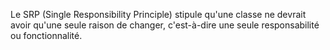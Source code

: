 Le SRP (Single Responsibility Principle) stipule qu'une classe ne devrait avoir qu'une seule raison de changer, c'est-à-dire une seule responsabilité ou fonctionnalité.
